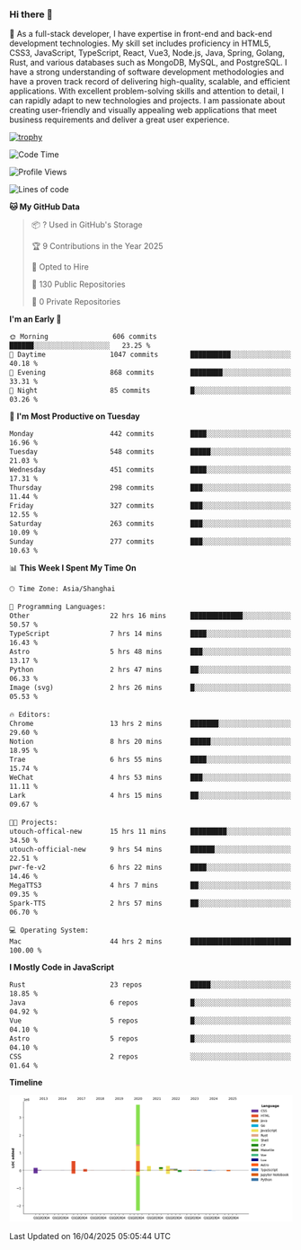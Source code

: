 ### Hi there 👋

🌱 As a full-stack developer, I have expertise in front-end and back-end development technologies. My skill set includes proficiency in HTML5, CSS3, JavaScript, TypeScript, React, Vue3, Node.js, Java, Spring, Golang, Rust, and various databases such as MongoDB, MySQL, and PostgreSQL. I have a strong understanding of software development methodologies and have a proven track record of delivering high-quality, scalable, and efficient applications. With excellent problem-solving skills and attention to detail, I can rapidly adapt to new technologies and projects. I am passionate about creating user-friendly and visually appealing web applications that meet business requirements and deliver a great user experience.

[![trophy](https://github-profile-trophy.vercel.app/?username=elton&rank=SECRET,SSS,SS,S,AAA,AA,A&theme=onedark&no-frame=true&margin-w=10)](https://github.com/ryo-ma/github-profile-trophy)

<!--START_SECTION:waka-->
![Code Time](http://img.shields.io/badge/Code%20Time-1%2C543%20hrs%2053%20mins-blue)

![Profile Views](http://img.shields.io/badge/Profile%20Views-0-blue)

![Lines of code](https://img.shields.io/badge/From%20Hello%20World%20I%27ve%20Written-5.6%20million%20lines%20of%20code-blue)

**🐱 My GitHub Data** 

> 📦 ? Used in GitHub's Storage 
 > 
> 🏆 9 Contributions in the Year 2025
 > 
> 💼 Opted to Hire
 > 
> 📜 130 Public Repositories 
 > 
> 🔑 0 Private Repositories 
 > 
**I'm an Early 🐤** 

```text
🌞 Morning                606 commits         ██████░░░░░░░░░░░░░░░░░░░   23.25 % 
🌆 Daytime                1047 commits        ██████████░░░░░░░░░░░░░░░   40.18 % 
🌃 Evening                868 commits         ████████░░░░░░░░░░░░░░░░░   33.31 % 
🌙 Night                  85 commits          █░░░░░░░░░░░░░░░░░░░░░░░░   03.26 % 
```
📅 **I'm Most Productive on Tuesday** 

```text
Monday                   442 commits         ████░░░░░░░░░░░░░░░░░░░░░   16.96 % 
Tuesday                  548 commits         █████░░░░░░░░░░░░░░░░░░░░   21.03 % 
Wednesday                451 commits         ████░░░░░░░░░░░░░░░░░░░░░   17.31 % 
Thursday                 298 commits         ███░░░░░░░░░░░░░░░░░░░░░░   11.44 % 
Friday                   327 commits         ███░░░░░░░░░░░░░░░░░░░░░░   12.55 % 
Saturday                 263 commits         ███░░░░░░░░░░░░░░░░░░░░░░   10.09 % 
Sunday                   277 commits         ███░░░░░░░░░░░░░░░░░░░░░░   10.63 % 
```


📊 **This Week I Spent My Time On** 

```text
🕑︎ Time Zone: Asia/Shanghai

💬 Programming Languages: 
Other                    22 hrs 16 mins      █████████████░░░░░░░░░░░░   50.57 % 
TypeScript               7 hrs 14 mins       ████░░░░░░░░░░░░░░░░░░░░░   16.43 % 
Astro                    5 hrs 48 mins       ███░░░░░░░░░░░░░░░░░░░░░░   13.17 % 
Python                   2 hrs 47 mins       ██░░░░░░░░░░░░░░░░░░░░░░░   06.33 % 
Image (svg)              2 hrs 26 mins       █░░░░░░░░░░░░░░░░░░░░░░░░   05.53 % 

🔥 Editors: 
Chrome                   13 hrs 2 mins       ███████░░░░░░░░░░░░░░░░░░   29.60 % 
Notion                   8 hrs 20 mins       █████░░░░░░░░░░░░░░░░░░░░   18.95 % 
Trae                     6 hrs 55 mins       ████░░░░░░░░░░░░░░░░░░░░░   15.74 % 
WeChat                   4 hrs 53 mins       ███░░░░░░░░░░░░░░░░░░░░░░   11.11 % 
Lark                     4 hrs 15 mins       ██░░░░░░░░░░░░░░░░░░░░░░░   09.67 % 

🐱‍💻 Projects: 
utouch-offical-new       15 hrs 11 mins      █████████░░░░░░░░░░░░░░░░   34.50 % 
utouch-official-new      9 hrs 54 mins       ██████░░░░░░░░░░░░░░░░░░░   22.51 % 
pwr-fe-v2                6 hrs 22 mins       ████░░░░░░░░░░░░░░░░░░░░░   14.46 % 
MegaTTS3                 4 hrs 7 mins        ██░░░░░░░░░░░░░░░░░░░░░░░   09.35 % 
Spark-TTS                2 hrs 57 mins       ██░░░░░░░░░░░░░░░░░░░░░░░   06.70 % 

💻 Operating System: 
Mac                      44 hrs 2 mins       █████████████████████████   100.00 % 
```

**I Mostly Code in JavaScript** 

```text
Rust                     23 repos            █████░░░░░░░░░░░░░░░░░░░░   18.85 % 
Java                     6 repos             █░░░░░░░░░░░░░░░░░░░░░░░░   04.92 % 
Vue                      5 repos             █░░░░░░░░░░░░░░░░░░░░░░░░   04.10 % 
Astro                    5 repos             █░░░░░░░░░░░░░░░░░░░░░░░░   04.10 % 
CSS                      2 repos             ░░░░░░░░░░░░░░░░░░░░░░░░░   01.64 % 
```



**Timeline**

![Lines of Code chart](https://raw.githubusercontent.com/elton/elton/main/assets/bar_graph.png)


 Last Updated on 16/04/2025 05:05:44 UTC
<!--END_SECTION:waka-->

<!--
**elton/elton** is a ✨ _special_ ✨ repository because its `README.md` (this file) appears on your GitHub profile.

Here are some ideas to get you started:

- 🔭 I’m currently working on ...
- 🌱 I’m currently learning ...
- 👯 I’m looking to collaborate on ...
- 🤔 I’m looking for help with ...
- 💬 Ask me about ...
- 📫 How to reach me: ...
- 😄 Pronouns: ...
- ⚡ Fun fact: ...
-->
